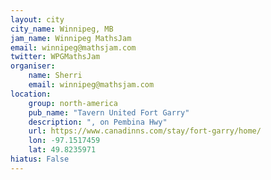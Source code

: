 ```yaml
---
layout: city
city_name: Winnipeg, MB
jam_name: Winnipeg MathsJam
email: winnipeg@mathsjam.com
twitter: WPGMathsJam
organiser:
    name: Sherri
    email: winnipeg@mathsjam.com
location:
    group: north-america
    pub_name: "Tavern United Fort Garry"
    description: ", on Pembina Hwy"
    url: https://www.canadinns.com/stay/fort-garry/home/
    lon: -97.1517459
    lat: 49.8235971
hiatus: False
---
```

